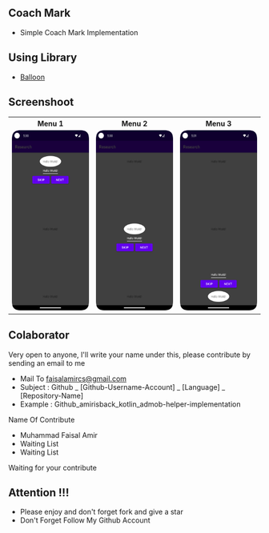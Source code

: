 ## Coach Mark
- Simple Coach Mark Implementation

## Using Library
- [Balloon](https://github.com/skydoves/Balloon)

## Screenshoot

<table>

<tr>
    <th>Menu 1</th>
    <th>Menu 2</th>
    <th>Menu 3</th>
</tr>

<tr>
    <td><img width="200px" height="360px" src="docs/image/ss_1.png"></td>
    <td><img width="200px" height="360px" src="docs/image/ss_2.png"></td>
    <td><img width="200px" height="360px" src="docs/image/ss_3.png"></td>
</tr>

</table>

## Colaborator
Very open to anyone, I'll write your name under this, please contribute by sending an email to me

- Mail To faisalamircs@gmail.com
- Subject : Github _ [Github-Username-Account] _ [Language] _ [Repository-Name]
- Example : Github_amirisback_kotlin_admob-helper-implementation

Name Of Contribute
- Muhammad Faisal Amir
- Waiting List
- Waiting List

Waiting for your contribute

## Attention !!!
- Please enjoy and don't forget fork and give a star
- Don't Forget Follow My Github Account
